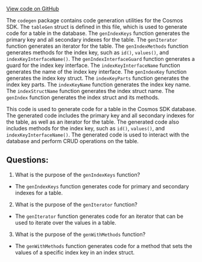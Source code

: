 [View code on GitHub](https://github.com/cosmos/cosmos-sdk/blob/main/orm/internal/codegen/index.go)

The `codegen` package contains code generation utilities for the Cosmos SDK. The `tableGen` struct is defined in this file, which is used to generate code for a table in the database. The `genIndexKeys` function generates the primary key and all secondary indexes for the table. The `genIterator` function generates an iterator for the table. The `genIndexMethods` function generates methods for the index key, such as `id()`, `values()`, and `indexKeyInterfaceName()`. The `genIndexInterfaceGuard` function generates a guard for the index key interface. The `indexKeyInterfaceName` function generates the name of the index key interface. The `genIndexKey` function generates the index key struct. The `indexKeyParts` function generates the index key parts. The `indexKeyName` function generates the index key name. The `indexStructName` function generates the index struct name. The `genIndex` function generates the index struct and its methods.

This code is used to generate code for a table in the Cosmos SDK database. The generated code includes the primary key and all secondary indexes for the table, as well as an iterator for the table. The generated code also includes methods for the index key, such as `id()`, `values()`, and `indexKeyInterfaceName()`. The generated code is used to interact with the database and perform CRUD operations on the table.
## Questions: 
 1. What is the purpose of the `genIndexKeys` function?
- The `genIndexKeys` function generates code for primary and secondary indexes for a table.

2. What is the purpose of the `genIterator` function?
- The `genIterator` function generates code for an iterator that can be used to iterate over the values in a table.

3. What is the purpose of the `genWithMethods` function?
- The `genWithMethods` function generates code for a method that sets the values of a specific index key in an index struct.